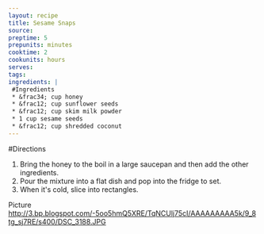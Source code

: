 ```yaml
---
layout: recipe
title: Sesame Snaps
source: 
preptime: 5
prepunits: minutes
cooktime: 2
cookunits: hours
serves: 
tags: 
ingredients: |
 #Ingredients
 * &frac34; cup honey
 * &frac12; cup sunflower seeds
 * &frac12; cup skim milk powder
 * 1 cup sesame seeds
 * &frac12; cup shredded coconut
---
```

#Directions
1. Bring the honey to the boil in a large saucepan and then add the other ingredients.
2. Pour the mixture into a flat dish and pop into the fridge to set.
3. When it's cold, slice into rectangles.

Picture
http://3.bp.blogspot.com/-5oo5hmQ5XRE/TqNCUlj75cI/AAAAAAAAA5k/9_8tg_sj7RE/s400/DSC_3188.JPG